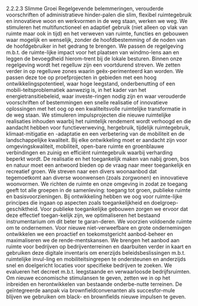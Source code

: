 2.2.2.3 Slimme Groei Regelgevende belemmeringen, verouderde voorschriften of administratieve hinder-palen die slim, flexibel ruimtegebruik en innovatieve woon en werkvormen in de weg staan, werken we weg. We stimuleren het multifunctioneel en adaptief gebruik (niet alleen op vlak van ruimte maar ook in tijd) en het verweven van ruimte, functies en gebouwen waar mogelijk en wenselijk, zonder de hoofdbestemming of de noden van de hoofdgebruiker in het gedrang te brengen. We passen de regelgeving m.b.t. de ruimte-lijke impact voor het plaatsen van windmo-lens aan en leggen de bevoegdheid hierom-trent bij de lokale besturen. Binnen onze regelgeving wordt het regelluw zijn een voortdurend streven. We zetten verder in op regelluwe zones waarin geëx-perimenteerd kan worden. We passen deze toe op proefprojecten in gebieden met een hoog ontwikkelingspotentieel, waar hoge leegstand, onderbenutting of een mobili-teitsproblematiek aanwezig is, in het kader van het energietransitiebeleid, waar investe-ringen nodig zijn en waar verouderde voorschriften of bestemmingen een snelle realisatie of innovatieve oplossingen met het oog op een kwaliteitsvolle ruimtelijke transformatie in de weg staan. We stimuleren impulsprojecten die nieuwe ruimtelijke realisaties inhouden waarbij het ruimtelijk rendement wordt verhoogd en die aandacht hebben voor functieverweving, hergebruik, tijdelijk ruimtegebruik, klimaat-mitigatie en -adaptatie en een verbetering van de mobiliteit en de landschappelijke kwaliteit. Bij elke ontwikkeling moet er aandacht zijn voor omgevingskwaliteit, mobiliteit, open-bare ruimte en groenblauwe verbindingen en zuinig en efficiënt ruimtegebruik waarbij verharding beperkt wordt. De realisatie en het toegankelijk maken van nabij groen, bos en natuur moet een antwoord bieden op de vraag naar meer toegankelijk en recreatief groen. We streven naar een divers woonaanbod dat tegemoetkomt aan diverse woonwensen (zoals zorgwonen) en innovatieve woonvormen. We richten de ruimte en onze omgeving in zodat ze toegang geeft tot alle groepen in de samenleving: toegang tot groen, publieke ruimte en basisvoorzieningen. Bij ontwikkeling hebben we oog voor ruimte-lijke principes die ingaan op aspecten zoals toegankelijkheid en doelgroep-geschiktheid. Voor publieke toegankelijke gebouwen zorgen we ervoor dat deze effectief toegan-kelijk zijn, we optimaliseren het bestaand instrumentarium om dit beter te garan-deren. We voorzien voldoende ruimte om te ondernemen. Voor nieuwe niet-verweefbare en grote ondernemingen ontwikkelen we een proactief en toekomstgericht aanbod-beheer en maximaliseren we de rende-mentskansen. We brengen het aanbod aan ruimte voor bedrijven op bedrijventerreinen en daarbuiten verder in kaart en gebruiken deze digitale inventaris om enerzijds beleidsbeslissingen m.b.t. ruimtelijke invul-ling en mobiliteitsingrepen te ondersteunen en anderzijds snel en doelgericht locaties voor specifieke bedrijven te zoeken. We evalueren het decreet m.b.t. leegstaande en verwaarloosde bedrijfsruimten. Om nieuwe economische stimulansen te geven, zetten we in op het inbreiden en herontwikkelen van bestaande onderbe-nutte terreinen. De geïntegreerde aanpak via brownfieldconvenanten als succesfor-mule blijven we gebruiken om black- en brownfields nieuwe impulsen te geven. 